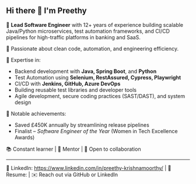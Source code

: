 ## Hi there 👋 I'm Preethy

🎯 **Lead Software Engineer** with 12+ years of experience building scalable Java/Python microservices, test automation frameworks, and CI/CD pipelines for high-traffic platforms in banking and SaaS.

🚀 Passionate about clean code, automation, and engineering efficiency.

🧪 Expertise in:
- Backend development with **Java, Spring Boot**, and **Python**
- Test Automation using **Selenium, RestAssured, Cypress, Playwright**
- CI/CD with **Jenkins, GitHub, Azure DevOps**
- Building reusable test libraries and developer tools
- Agile development, secure coding practices (SAST/DAST), and system design

📌 Notable achievements:
- Saved £450K annually by streamlining release pipelines
- Finalist – *Software Engineer of the Year* (Women in Tech Excellence Awards)

📚 Constant learner | 🎯 Mentor | 💬 Open to collaboration

---

💼 LinkedIn: https://www.linkedin.com/in/preethy-krishnamoorthy/ | 📂 Resume:  | ✉️ Reach out via GitHub or LinkedIn

